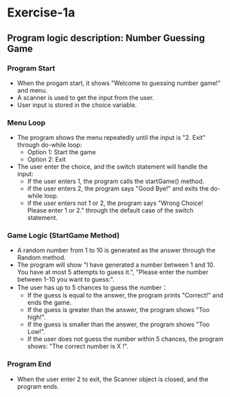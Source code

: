 # Exercise-1a

## Program logic description: Number Guessing Game

### Program Start
- When the progam start, it shows "Welcome to guessing number game!" and menu.
- A scanner is used to get the input from the user.
- User input is stored in the choice variable.

### Menu Loop
- The program shows the menu repeatedly until the input is "2. Exit" through do-while loop:
  - Option 1: Start the game
  - Option 2: Exit
- The user enter the choice, and the switch statement will handle the input:
  - If the user enters 1, the program calls the startGame() method.
  - if the user enters 2, the program says "Good Bye!" and exits the do-while loop.
  - if the user enters not 1 or 2, the program says "Wrong Choice! Please enter 1 or 2." through the default case of the switch statement.

### Game Logic (StartGame Method)
- A random number from 1 to 10 is generated as the answer through the Random method.
- The program will show "I have generated a number between 1 and 10. You have at most 5 attempts to guess it.", "Please enter the number between 1-10 you want to guess:".
- The user has up to 5 chances to guess the number：
  - If the guess is equal to the answer, the program prints "Correct!" and ends the game.
  - If the guess is greater than the answer, the program shows "Too high!".
  - If the guess is smaller than the answer, the program shows "Too Low!".
  - If the user does not guess the number within 5 chances, the program shows: "The correct number is X !".

### Program End

- When the user enter 2 to exit, the Scanner object is closed, and the program ends.
